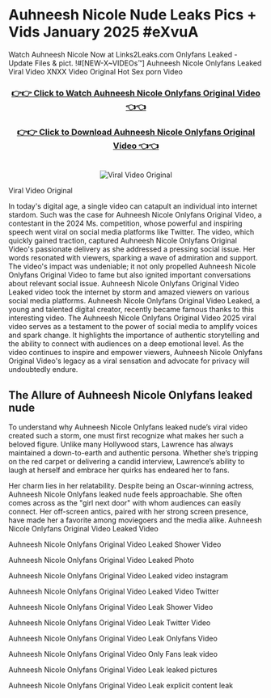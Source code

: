 # Auhneesh Nicole Nude Leaks Pics + Vids January 2025 #eXvuA

Watch Auhneesh Nicole Now at Links2Leaks.com Onlyfans Leaked - Update Files & pict. !#[NEW-X~VIDEOs™] Auhneesh Nicole Onlyfans Leaked Viral Video XNXX Video Original Hot Sex porn Video
<br>
<div align="center">
<h3><a href="https://links2leaks.com/auhneeshnicole" rel="nofollow">👉👉 Click to Watch Auhneesh Nicole Onlyfans Original Video 👈👈</a></h3>
<h3><a href="https://links2leaks.com/auhneeshnicole" rel="nofollow">👉👉 Click to Download Auhneesh Nicole Onlyfans Original Video 👈👈</a></h3>
<br>
<a href="https://links2leaks.com/auhneeshnicole" rel="nofollow"><img src="https://i.ibb.co/Gkj2r4b/banner.png" alt="Viral Video Original" style="max-width: 100%; display: inline-block;" data-target="animated-image.originalImage"></a>
</div>

Viral Video Original

In today's digital age, a single video can catapult an individual into internet stardom. Such was the case for Auhneesh Nicole Onlyfans Original Video, a contestant in the 2024 Ms. competition, whose powerful and inspiring speech went viral on social media platforms like Twitter.
The video, which quickly gained traction, captured Auhneesh Nicole Onlyfans Original Video's passionate delivery as she addressed a pressing social issue. Her words resonated with viewers, sparking a wave of admiration and support. The video's impact was undeniable; it not only propelled Auhneesh Nicole Onlyfans Original Video to fame but also ignited important conversations about relevant social issue.
Auhneesh Nicole Onlyfans Original Video Leaked video took the internet by storm and amazed viewers on various social media platforms. Auhneesh Nicole Onlyfans Original Video Leaked, a young and talented digital creator, recently became famous thanks to this interesting video.
The Auhneesh Nicole Onlyfans Original Video 2025 viral video serves as a testament to the power of social media to amplify voices and spark change. It highlights the importance of authentic storytelling and the ability to connect with audiences on a deep emotional level. As the video continues to inspire and empower viewers, Auhneesh Nicole Onlyfans Original Video's legacy as a viral sensation and advocate for privacy will undoubtedly endure.

<h2>The Allure of Auhneesh Nicole Onlyfans leaked nude</h2>


To understand why Auhneesh Nicole Onlyfans leaked nude’s viral video created such a storm, one must first recognize what makes her such a beloved figure. Unlike many Hollywood stars, Lawrence has always maintained a down-to-earth and authentic persona. Whether she’s tripping on the red carpet or delivering a candid interview, Lawrence’s ability to laugh at herself and embrace her quirks has endeared her to fans.

Her charm lies in her relatability. Despite being an Oscar-winning actress, Auhneesh Nicole Onlyfans leaked nude feels approachable. She often comes across as the "girl next door" with whom audiences can easily connect. Her off-screen antics, paired with her strong screen presence, have made her a favorite among moviegoers and the media alike.
Auhneesh Nicole Onlyfans Original Video Leaked Video

Auhneesh Nicole Onlyfans Original Video Leaked Shower Video

Auhneesh Nicole Onlyfans Original Video Leaked Photo

Auhneesh Nicole Onlyfans Original Video Leaked video instagram

Auhneesh Nicole Onlyfans Original Video Leaked Video Twitter

Auhneesh Nicole Onlyfans Original Video Leak Shower Video

Auhneesh Nicole Onlyfans Original Video Leak Twitter Video

Auhneesh Nicole Onlyfans Original Video Leak Onlyfans Video

Auhneesh Nicole Onlyfans Original Video Only Fans leak video

Auhneesh Nicole Onlyfans Original Video Leak leaked pictures

Auhneesh Nicole Onlyfans Original Video Leak explicit content leak